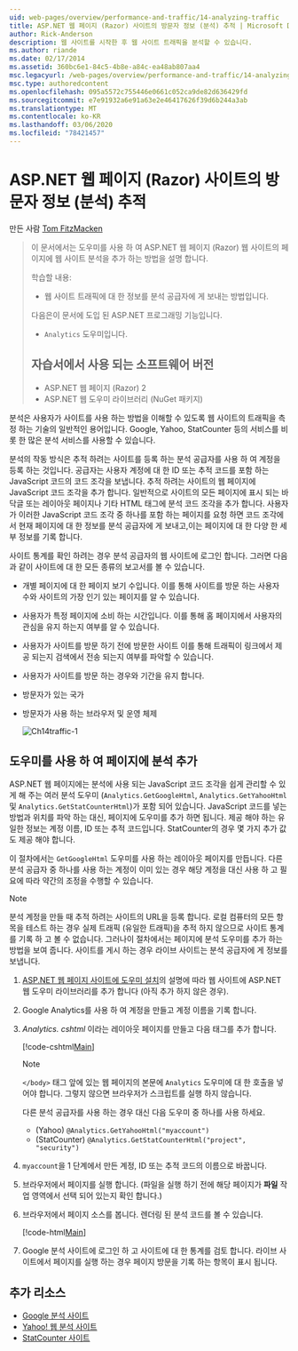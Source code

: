 ```yaml
---
uid: web-pages/overview/performance-and-traffic/14-analyzing-traffic
title: ASP.NET 웹 페이지 (Razor) 사이트의 방문자 정보 (분석) 추적 | Microsoft Docs
author: Rick-Anderson
description: 웹 사이트를 시작한 후 웹 사이트 트래픽을 분석할 수 있습니다.
ms.author: riande
ms.date: 02/17/2014
ms.assetid: 360bc6e1-84c5-4b8e-a84c-ea48ab807aa4
msc.legacyurl: /web-pages/overview/performance-and-traffic/14-analyzing-traffic
msc.type: authoredcontent
ms.openlocfilehash: 095a5572c755446e0661c052ca9de82d636429fd
ms.sourcegitcommit: e7e91932a6e91a63e2e46417626f39d6b244a3ab
ms.translationtype: MT
ms.contentlocale: ko-KR
ms.lasthandoff: 03/06/2020
ms.locfileid: "78421457"
---
```

# <a name="tracking-visitor-information-analytics-for-an-aspnet-web-pages-razor-site"></a>ASP.NET 웹 페이지 (Razor) 사이트의 방문자 정보 (분석) 추적

만든 사람 [Tom FitzMacken](https://github.com/tfitzmac)

> 이 문서에서는 도우미를 사용 하 여 ASP.NET 웹 페이지 (Razor) 웹 사이트의 페이지에 웹 사이트 분석을 추가 하는 방법을 설명 합니다.
> 
> 학습할 내용:
> 
> - 웹 사이트 트래픽에 대 한 정보를 분석 공급자에 게 보내는 방법입니다.
> 
> 다음은이 문서에 도입 된 ASP.NET 프로그래밍 기능입니다.
> 
> - `Analytics` 도우미입니다.
>   
> 
> ## <a name="software-versions-used-in-the-tutorial"></a>자습서에서 사용 되는 소프트웨어 버전
> 
> 
> - ASP.NET 웹 페이지 (Razor) 2
> - ASP.NET 웹 도우미 라이브러리 (NuGet 패키지)

분석은 사용자가 사이트를 사용 하는 방법을 이해할 수 있도록 웹 사이트의 트래픽을 측정 하는 기술의 일반적인 용어입니다. Google, Yahoo, StatCounter 등의 서비스를 비롯 한 많은 분석 서비스를 사용할 수 있습니다.

분석의 작동 방식은 추적 하려는 사이트를 등록 하는 분석 공급자를 사용 하 여 계정을 등록 하는 것입니다. 공급자는 사용자 계정에 대 한 ID 또는 추적 코드를 포함 하는 JavaScript 코드의 코드 조각을 보냅니다. 추적 하려는 사이트의 웹 페이지에 JavaScript 코드 조각을 추가 합니다. 일반적으로 사이트의 모든 페이지에 표시 되는 바닥글 또는 레이아웃 페이지나 기타 HTML 태그에 분석 코드 조각을 추가 합니다. 사용자가 이러한 JavaScript 코드 조각 중 하나를 포함 하는 페이지를 요청 하면 코드 조각에서 현재 페이지에 대 한 정보를 분석 공급자에 게 보내고,이는 페이지에 대 한 다양 한 세부 정보를 기록 합니다.

사이트 통계를 확인 하려는 경우 분석 공급자의 웹 사이트에 로그인 합니다. 그러면 다음과 같이 사이트에 대 한 모든 종류의 보고서를 볼 수 있습니다.

- 개별 페이지에 대 한 페이지 보기 수입니다. 이를 통해 사이트를 방문 하는 사용자 수와 사이트의 가장 인기 있는 페이지를 알 수 있습니다.
- 사용자가 특정 페이지에 소비 하는 시간입니다. 이를 통해 홈 페이지에서 사용자의 관심을 유지 하는지 여부를 알 수 있습니다.
- 사용자가 사이트를 방문 하기 전에 방문한 사이트 이를 통해 트래픽이 링크에서 제공 되는지 검색에서 전송 되는지 여부를 파악할 수 있습니다.
- 사용자가 사이트를 방문 하는 경우와 기간을 유지 합니다.
- 방문자가 있는 국가
- 방문자가 사용 하는 브라우저 및 운영 체제

    ![Ch14traffic-1](14-analyzing-traffic/_static/image1.jpg)

## <a name="using-a-helper-to-add-analytics-to-a-page"></a>도우미를 사용 하 여 페이지에 분석 추가

ASP.NET 웹 페이지에는 분석에 사용 되는 JavaScript 코드 조각을 쉽게 관리할 수 있게 해 주는 여러 분석 도우미 (`Analytics.GetGoogleHtml`, `Analytics.GetYahooHtml`및 `Analytics.GetStatCounterHtml`)가 포함 되어 있습니다. JavaScript 코드를 넣는 방법과 위치를 파악 하는 대신, 페이지에 도우미를 추가 하면 됩니다. 제공 해야 하는 유일한 정보는 계정 이름, ID 또는 추적 코드입니다. StatCounter의 경우 몇 가지 추가 값도 제공 해야 합니다.

이 절차에서는 `GetGoogleHtml` 도우미를 사용 하는 레이아웃 페이지를 만듭니다. 다른 분석 공급자 중 하나를 사용 하는 계정이 이미 있는 경우 해당 계정을 대신 사용 하 고 필요에 따라 약간의 조정을 수행할 수 있습니다.

> [!NOTE]
> 분석 계정을 만들 때 추적 하려는 사이트의 URL을 등록 합니다. 로컬 컴퓨터의 모든 항목을 테스트 하는 경우 실제 트래픽 (유일한 트래픽)을 추적 하지 않으므로 사이트 통계를 기록 하 고 볼 수 없습니다. 그러나이 절차에서는 페이지에 분석 도우미를 추가 하는 방법을 보여 줍니다. 사이트를 게시 하는 경우 라이브 사이트는 분석 공급자에 게 정보를 보냅니다.

1. [ASP.NET 웹 페이지 사이트에 도우미 설치](https://go.microsoft.com/fwlink/?LinkId=252372)의 설명에 따라 웹 사이트에 ASP.NET 웹 도우미 라이브러리를 추가 합니다 (아직 추가 하지 않은 경우).
2. Google Analytics를 사용 하 여 계정을 만들고 계정 이름을 기록 합니다.
3. *Analytics. cshtml* 이라는 레이아웃 페이지를 만들고 다음 태그를 추가 합니다.

    [!code-cshtml[Main](14-analyzing-traffic/samples/sample1.cshtml)]

    > [!NOTE]
    > `</body>` 태그 앞에 있는 웹 페이지의 본문에 `Analytics` 도우미에 대 한 호출을 넣어야 합니다. 그렇지 않으면 브라우저가 스크립트를 실행 하지 않습니다.

    다른 분석 공급자를 사용 하는 경우 대신 다음 도우미 중 하나를 사용 하세요.

    - (Yahoo) `@Analytics.GetYahooHtml("myaccount")`
    - (StatCounter) `@Analytics.GetStatCounterHtml("project", "security")`
4. `myaccount`을 1 단계에서 만든 계정, ID 또는 추적 코드의 이름으로 바꿉니다.
5. 브라우저에서 페이지를 실행 합니다. (파일을 실행 하기 전에 해당 페이지가 **파일** 작업 영역에서 선택 되어 있는지 확인 합니다.)
6. 브라우저에서 페이지 소스를 봅니다. 렌더링 된 분석 코드를 볼 수 있습니다.

    [!code-html[Main](14-analyzing-traffic/samples/sample2.html)]
7. Google 분석 사이트에 로그인 하 고 사이트에 대 한 통계를 검토 합니다. 라이브 사이트에서 페이지를 실행 하는 경우 페이지 방문을 기록 하는 항목이 표시 됩니다.

<a id="Additional_Resources"></a>
## <a name="additional-resources"></a>추가 리소스

- [Google 분석 사이트](https://www.google.com/analytics/)
- [Yahoo! 웹 분석 사이트](http://help.yahoo.com/l/us/yahoo/ywa/)
- [StatCounter 사이트](http://statcounter.com/)
